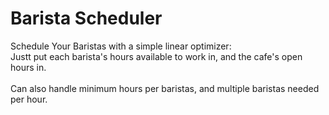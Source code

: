 # Barista Scheduler 

Schedule Your Baristas 
with a simple linear optimizer:
<br>
Justt put each barista's hours available to work in, and the cafe's open hours in.
<br>
<br>
Can also handle minimum hours per baristas, and multiple baristas needed per hour.


